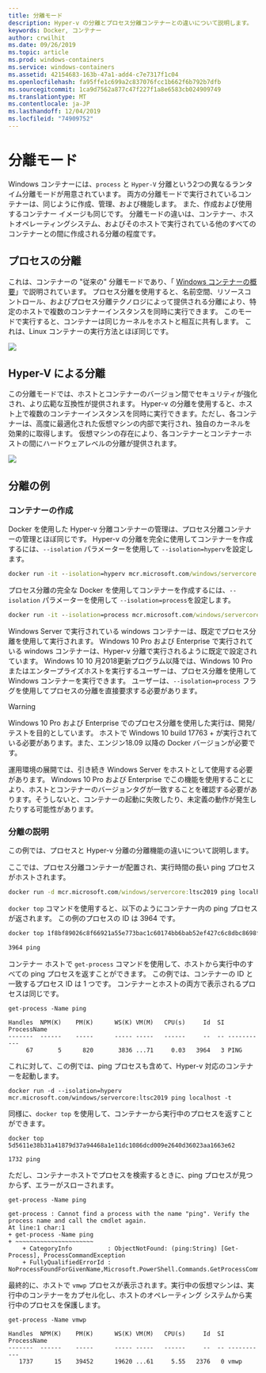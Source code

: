```yaml
---
title: 分離モード
description: Hyper-v の分離とプロセス分離コンテナーとの違いについて説明します。
keywords: Docker, コンテナー
author: crwilhit
ms.date: 09/26/2019
ms.topic: article
ms.prod: windows-containers
ms.service: windows-containers
ms.assetid: 42154683-163b-47a1-add4-c7e7317f1c04
ms.openlocfilehash: fa95ffe1c699a2c837076fcc1b662f6b792b7dfb
ms.sourcegitcommit: 1ca9d7562a877c47f227f1a8e6583cb024909749
ms.translationtype: MT
ms.contentlocale: ja-JP
ms.lasthandoff: 12/04/2019
ms.locfileid: "74909752"
---
```

# <a name="isolation-modes"></a>分離モード

Windows コンテナーには、`process` と `Hyper-V` 分離という2つの異なるランタイム分離モードが用意されています。 両方の分離モードで実行されているコンテナーは、同じように作成、管理、および機能します。 また、作成および使用するコンテナー イメージも同じです。 分離モードの違いは、コンテナー、ホストオペレーティングシステム、およびそのホストで実行されている他のすべてのコンテナーとの間に作成される分離の程度です。

## <a name="process-isolation"></a>プロセスの分離

これは、コンテナーの "従来の" 分離モードであり、「 [Windows コンテナーの概要](../about/index.md)」で説明されています。 プロセス分離を使用すると、名前空間、リソースコントロール、およびプロセス分離テクノロジによって提供される分離により、特定のホストで複数のコンテナーインスタンスを同時に実行できます。 このモードで実行すると、コンテナーは同じカーネルをホストと相互に共有します。  これは、Linux コンテナーの実行方法とほぼ同じです。

![](media/container-arch-process.png)

## <a name="hyper-v-isolation"></a>Hyper-V による分離
この分離モードでは、ホストとコンテナーのバージョン間でセキュリティが強化され、より広範な互換性が提供されます。 Hyper-v の分離を使用すると、ホスト上で複数のコンテナーインスタンスを同時に実行できます。ただし、各コンテナーは、高度に最適化された仮想マシンの内部で実行され、独自のカーネルを効果的に取得します。 仮想マシンの存在により、各コンテナーとコンテナーホストの間にハードウェアレベルの分離が提供されます。

![](media/container-arch-hyperv.png)

## <a name="isolation-examples"></a>分離の例

### <a name="create-container"></a>コンテナーの作成

Docker を使用した Hyper-v 分離コンテナーの管理は、プロセス分離コンテナーの管理とほぼ同じです。 Hyper-v の分離を完全に使用してコンテナーを作成するには、`--isolation` パラメーターを使用して `--isolation=hyperv`を設定します。

```cmd
docker run -it --isolation=hyperv mcr.microsoft.com/windows/servercore:ltsc2019 cmd
```

プロセス分離の完全な Docker を使用してコンテナーを作成するには、`--isolation` パラメーターを使用して `--isolation=process`を設定します。

```cmd
docker run -it --isolation=process mcr.microsoft.com/windows/servercore:ltsc2019 cmd
```

Windows Server で実行されている windows コンテナーは、既定でプロセス分離を使用して実行されます。 Windows 10 Pro および Enterprise で実行されている windows コンテナーは、Hyper-v 分離で実行されるように既定で設定されています。 Windows 10 10 月2018更新プログラム以降では、Windows 10 Pro またはエンタープライズホストを実行するユーザーは、プロセス分離を使用して Windows コンテナーを実行できます。 ユーザーは、`--isolation=process` フラグを使用してプロセスの分離を直接要求する必要があります。

> [!WARNING]
> Windows 10 Pro および Enterprise でのプロセス分離を使用した実行は、開発/テストを目的としています。 ホストで Windows 10 build 17763 + が実行されている必要があります。また、エンジン18.09 以降の Docker バージョンが必要です。
> 
> 運用環境の展開では、引き続き Windows Server をホストとして使用する必要があります。 Windows 10 Pro および Enterprise でこの機能を使用することにより、ホストとコンテナーのバージョンタグが一致することを確認する必要があります。そうしないと、コンテナーの起動に失敗したり、未定義の動作が発生したりする可能性があります。

### <a name="isolation-explanation"></a>分離の説明

この例では、プロセスと Hyper-v 分離の分離機能の違いについて説明します。

ここでは、プロセス分離コンテナーが配置され、実行時間の長い ping プロセスがホストされます。

``` cmd
docker run -d mcr.microsoft.com/windows/servercore:ltsc2019 ping localhost -t
```

`docker top` コマンドを使用すると、以下のようにコンテナー内の ping プロセスが返されます。 この例のプロセスの ID は 3964 です。

``` cmd
docker top 1f8bf89026c8f66921a55e773bac1c60174bb6bab52ef427c6c8dbc8698f9d7a

3964 ping
```

コンテナー ホストで `get-process` コマンドを使用して、ホストから実行中のすべての ping プロセスを返すことができます。 この例では、コンテナーの ID と一致するプロセス ID は 1 つです。 コンテナーとホストの両方で表示されるプロセスは同じです。

```
get-process -Name ping

Handles  NPM(K)    PM(K)      WS(K) VM(M)   CPU(s)     Id  SI ProcessName
-------  ------    -----      ----- -----   ------     --  -- -----------
     67       5      820       3836 ...71     0.03   3964   3 PING
```

これに対して、この例では、ping プロセスも含めて、Hyper-v 対応のコンテナーを起動します。

```
docker run -d --isolation=hyperv mcr.microsoft.com/windows/servercore:ltsc2019 ping localhost -t
```

同様に、`docker top` を使用して、コンテナーから実行中のプロセスを返すことができます。

```
docker top 5d5611e38b31a41879d37a94468a1e11dc1086dcd009e2640d36023aa1663e62

1732 ping
```

ただし、コンテナーホストでプロセスを検索するときに、ping プロセスが見つからず、エラーがスローされます。

```
get-process -Name ping

get-process : Cannot find a process with the name "ping". Verify the process name and call the cmdlet again.
At line:1 char:1
+ get-process -Name ping
+ ~~~~~~~~~~~~~~~~~~~~~~
    + CategoryInfo          : ObjectNotFound: (ping:String) [Get-Process], ProcessCommandException
    + FullyQualifiedErrorId : NoProcessFoundForGivenName,Microsoft.PowerShell.Commands.GetProcessCommand
```

最終的に、ホストで `vmwp` プロセスが表示されます。実行中の仮想マシンは、実行中のコンテナーをカプセル化し、ホストのオペレーティング システムから実行中のプロセスを保護します。

```
get-process -Name vmwp

Handles  NPM(K)    PM(K)      WS(K) VM(M)   CPU(s)     Id  SI ProcessName
-------  ------    -----      ----- -----   ------     --  -- -----------
   1737      15    39452      19620 ...61     5.55   2376   0 vmwp
```
